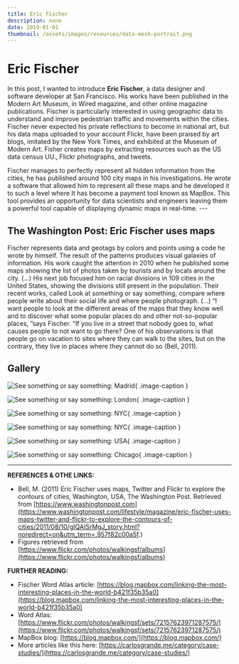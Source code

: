 ```yaml
---
title: Eric Fischer
description: none
date: 2019-01-01
thumbnail: /assets/images/resources/data-mesh-portrait.png
---
```


# Eric Fischer

In this post, I wanted to introduce **Eric Fischer**, a data designer and software developer at San Francisco. His works have been published in the Modern Art Museum, in Wired magazine, and other online magazine publications. Fischer is particularly interested in using geographic data to understand and improve pedestrian traffic and movements within the cities. Fischer never expected his private reflections to become in national art, but his data maps uploaded to your account Flickr, have been praised by art blogs, imitated by the New York Times, and exhibited at the Museum of Modern Art. Fisher creates maps by extracting resources such as the US data census UU., Flickr photographs, and tweets.

Fischer manages to perfectly represent all hidden information from the cities, he has published around 100 city maps in his investigations. He wrote a software that allowed him to represent all these maps and he developed it to such a level where It has become a payment tool known as MapBox. This tool provides an opportunity for data scientists and engineers leaving them a powerful tool capable of displaying dynamic maps in real-time. ---

## The Washington Post: Eric Fischer uses maps

Fischer represents data and geotags by colors and points using a code he wrote by himself. The result of the patterns produces visual galaxies of information. His work caught the attention in 2010 when he published some maps showing the list of photos taken by tourists and by locals around the city. (...) His next job focused him on racial divisions in 109 cities in the United States, showing the divisions still present in the population. Their recent works, called Look at something or say something, compare where people write about their social life and where people photograph. (...) “I want people to look at the different areas of the maps that they know well and to discover what some popular places do and other not-so-popular places, ”says Fischer. “If you live in a street that nobody goes to, what causes people to not want to go there? One of his observations is that people go on vacation to sites where they can walk to the sites, but on the contrary, they live in places where they cannot do so (Bell, 2011).

## Gallery

<div class="gallery grid-2 effect-zoom" markdown>

![See something or say something: Madrid](../../assets/images/references/fischer-madrid.jpg){ .image-caption }

![See something or say something: London](../../assets/images/references/fischer-london.jpg){ .image-caption }

![See something or say something: NYC](../../assets/images/references/fischer-nyc-2.jpg){ .image-caption }

![See something or say something: NYC](../../assets/images/references/fischer-nyc.jpg){ .image-caption }

![See something or say something: USA](../../assets/images/references/fischer-usa.jpg){ .image-caption }

![See something or say something: Chicago](../../assets/images/references/fischer-chicago-2010.jpg){ .image-caption }


</div>

---

**REFERENCES & OTHE LINKS:**

- Bell, M. (2011) Eric Fischer uses maps, Twitter and Flickr to explore the contours of cities, Washington, USA, The Washington Post. Retrieved from [https://www.washingtonpost.com](https://www.washingtonpost.com/lifestyle/magazine/eric-fischer-uses-maps-twitter-and-flickr-to-explore-the-contours-of-cities/2011/08/10/gIQAISrMgJ_story.html?noredirect=on&utm_term=.957f82c00a5f.)
- Figures retrieved from [https://www.flickr.com/photos/walkingsf/albums](https://www.flickr.com/photos/walkingsf/albums)

**FURTHER READING:**

- Fischer Word Atlas article: [https://blog.mapbox.com/linking-the-most-interesting-places-in-the-world-b421f35b35a0](https://blog.mapbox.com/linking-the-most-interesting-places-in-the-world-b421f35b35a0)
- Word Atlas: [https://www.flickr.com/photos/walkingsf/sets/72157623971287575/](https://www.flickr.com/photos/walkingsf/sets/72157623971287575/)
- MapBox blog: [https://blog.mapbox.com/](https://blog.mapbox.com/)
- More articles like this here: [https://carlosgrande.me/category/case-studies/](https://carlosgrande.me/category/case-studies/)